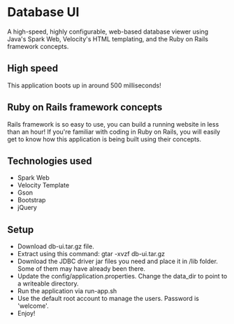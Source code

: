 # Database UI

A high-speed, highly configurable, web-based database viewer using Java's Spark Web,
Velocity's HTML templating, and the Ruby on Rails framework concepts.

## High speed
This application boots up in around 500 milliseconds!

## Ruby on Rails framework concepts
Rails framework is so easy to use, you can build a running website in less than an hour! If you're familiar with coding in Ruby on Rails, you will easily get to know how this application is being built using their concepts.

## Technologies used
- Spark Web
- Velocity Template
- Gson
- Bootstrap
- jQuery

## Setup
- Download db-ui.tar.gz file.
- Extract using this command: gtar -xvzf db-ui.tar.gz
- Download the JDBC driver jar files you need and place it in /lib folder. Some of them may have already been there.
- Update the config/application.properties. Change the data_dir to point to a writeable directory.
- Run the application via run-app.sh
- Use the default root account to manage the users. Password is 'welcome'.
- Enjoy!


